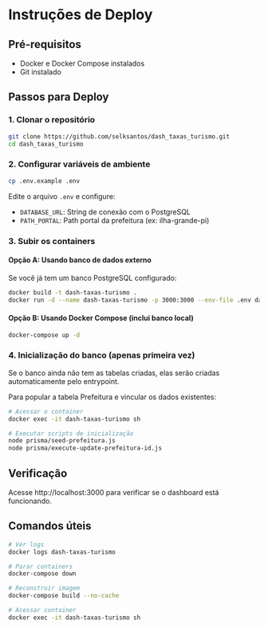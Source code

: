 # Instruções de Deploy

## Pré-requisitos
- Docker e Docker Compose instalados
- Git instalado

## Passos para Deploy

### 1. Clonar o repositório
```bash
git clone https://github.com/selksantos/dash_taxas_turismo.git
cd dash_taxas_turismo
```

### 2. Configurar variáveis de ambiente
```bash
cp .env.example .env
```

Edite o arquivo `.env` e configure:
- `DATABASE_URL`: String de conexão com o PostgreSQL
- `PATH_PORTAL`: Path portal da prefeitura (ex: ilha-grande-pi)

### 3. Subir os containers

#### Opção A: Usando banco de dados externo
Se você já tem um banco PostgreSQL configurado:
```bash
docker build -t dash-taxas-turismo .
docker run -d --name dash-taxas-turismo -p 3000:3000 --env-file .env dash-taxas-turismo
```

#### Opção B: Usando Docker Compose (inclui banco local)
```bash
docker-compose up -d
```

### 4. Inicialização do banco (apenas primeira vez)

Se o banco ainda não tem as tabelas criadas, elas serão criadas automaticamente pelo entrypoint.

Para popular a tabela Prefeitura e vincular os dados existentes:
```bash
# Acessar o container
docker exec -it dash-taxas-turismo sh

# Executar scripts de inicialização
node prisma/seed-prefeitura.js
node prisma/execute-update-prefeitura-id.js
```

## Verificação

Acesse http://localhost:3000 para verificar se o dashboard está funcionando.

## Comandos úteis

```bash
# Ver logs
docker logs dash-taxas-turismo

# Parar containers
docker-compose down

# Reconstruir imagem
docker-compose build --no-cache

# Acessar container
docker exec -it dash-taxas-turismo sh
```